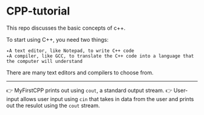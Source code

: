 # CPP-tutorial
This repo discusses the basic concepts of c++.

To start using C++, you need two things:

    ✴️A text editor, like Notepad, to write C++ code
    ✴️A compiler, like GCC, to translate the C++ code into a language that the computer will understand

There are many text editors and compilers to choose from.

--------------------------------------------------------------------------------------------------------
👉 MyFirstCPP prints out using ```cout```, a standard output stream.
👉 User-input allows user input using ```cin``` that takes in data from the user and prints out the resulot using the ```cout``` stream.
